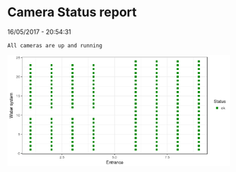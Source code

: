 Camera Status report
================
16/05/2017 - 20:54:31

    All cameras are up and running

![](camreport_files/figure-markdown_github/unnamed-chunk-2-1.png)
